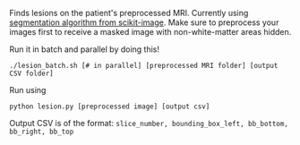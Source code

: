 Finds lesions on the patient's preprocessed MRI. Currently using [segmentation algorithm from scikit-image](http://scikit-image.org/docs/dev/auto_examples/segmentation/plot_label.html#sphx-glr-auto-examples-segmentation-plot-label-py).
Make sure to preprocess your images first to receive a masked image with non-white-matter areas hidden.

Run it in batch and parallel by doing this!

`./lesion_batch.sh [# in parallel] [preprocessed MRI folder] [output CSV folder]`

Run using

`python lesion.py [preprocessed image] [output csv]`

Output CSV is of the format:
`slice_number, bounding_box_left, bb_bottom, bb_right, bb_top`
